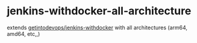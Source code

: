 # jenkins-withdocker-all-architecture

extends [getintodevops/jenkins-withdocker](https://hub.docker.com/r/getintodevops/jenkins-withdocker) with all architectures (arm64, amd64, etc,,)
